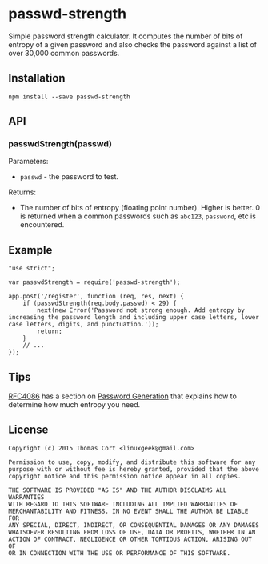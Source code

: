 # passwd-strength

Simple password strength calculator. It computes the number of bits of entropy of a given password
and also checks the password against a list of over 30,000 common passwords.

## Installation

    npm install --save passwd-strength

## API

### passwdStrength(passwd)

Parameters:

* `passwd` - the password to test.

Returns:

* The number of bits of entropy (floating point number). Higher is better. 0 is returned when a common passwords such as `abc123`, `password`, etc is encountered.

## Example

```
"use strict";

var passwdStrength = require('passwd-strength');

app.post('/register', function (req, res, next) {
    if (passwdStrength(req.body.passwd) < 29) {
        next(new Error('Password not strong enough. Add entropy by increasing the password length and including upper case letters, lower case letters, digits, and punctuation.'));
        return;
    }
    // ...
});

```

## Tips

[RFC4086](https://tools.ietf.org/html/rfc4086) has a section on [Password Generation](https://tools.ietf.org/html/rfc4086#page-35)
that explains how to determine how much entropy you need.

## License

```
Copyright (c) 2015 Thomas Cort <linuxgeek@gmail.com>

Permission to use, copy, modify, and distribute this software for any
purpose with or without fee is hereby granted, provided that the above
copyright notice and this permission notice appear in all copies.

THE SOFTWARE IS PROVIDED "AS IS" AND THE AUTHOR DISCLAIMS ALL WARRANTIES
WITH REGARD TO THIS SOFTWARE INCLUDING ALL IMPLIED WARRANTIES OF
MERCHANTABILITY AND FITNESS. IN NO EVENT SHALL THE AUTHOR BE LIABLE FOR
ANY SPECIAL, DIRECT, INDIRECT, OR CONSEQUENTIAL DAMAGES OR ANY DAMAGES
WHATSOEVER RESULTING FROM LOSS OF USE, DATA OR PROFITS, WHETHER IN AN
ACTION OF CONTRACT, NEGLIGENCE OR OTHER TORTIOUS ACTION, ARISING OUT OF
OR IN CONNECTION WITH THE USE OR PERFORMANCE OF THIS SOFTWARE.
```

